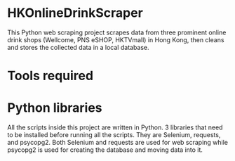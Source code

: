 # HKOnlineDrinkScraper
This Python web scraping project scrapes data from three prominent online drink shops (Wellcome, PNS eSHOP, HKTVmall) in Hong Kong, then cleans and stores the collected data in a local database.

# Tools required

# Python libraries
All the scripts inside this project are written in Python. 3 libraries that need to be installed before running all the scripts. They are Selenium, requests, and psycopg2. Both Selenium and requests are used for web scraping while psycopg2 is used for creating the database and moving data into it.

